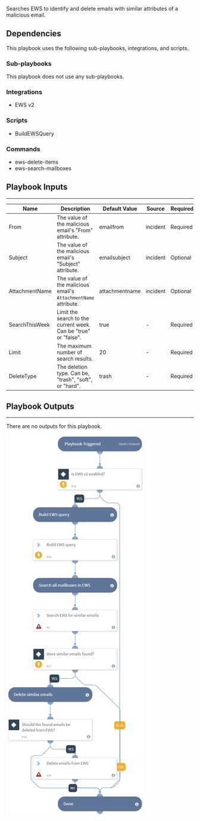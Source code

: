 Searches EWS to identify and delete emails with similar attributes of a malicious email.

## Dependencies
This playbook uses the following sub-playbooks, integrations, and scripts.

### Sub-playbooks
This playbook does not use any sub-playbooks.

### Integrations
* EWS v2

### Scripts
* BuildEWSQuery

### Commands
* ews-delete-items
* ews-search-mailboxes

## Playbook Inputs
---

| **Name** | **Description** | **Default Value** | **Source** | **Required** |
| --- | --- | --- | --- | --- |
| From | The value of the malicious email's "From" attribute. | emailfrom | incident | Required |
| Subject | The value of the malicious email's "Subject" attribute. | emailsubject | incident | Optional |
| AttachmentName | The value of the malicious email's `AttachmentName` attribute. | attachmentname | incident | Optional |
| SearchThisWeek | Limit the search to the current week. Can be "true" or "false". | true | - | Required |
| Limit | The maximum number of search results. | 20 | - | Required |
| DeleteType | The deletion type. Can be, "trash", "soft", or "hard". | trash | - | Required |

## Playbook Outputs
---
There are no outputs for this playbook.

![Search_And_Delete_Emails_EWS](https://github.com/demisto/content/blob/1bdd5229392bd86f0cc58265a24df23ee3f7e662/docs/images/playbooks/Search_And_Delete_Emails_EWS.png)
